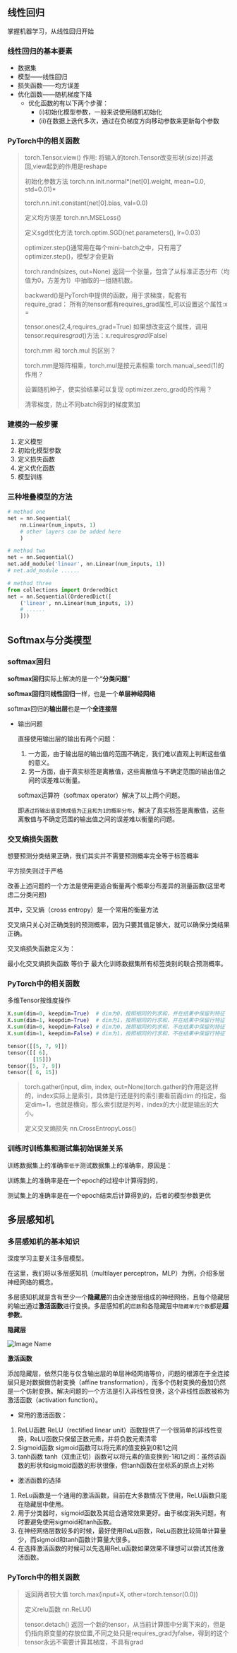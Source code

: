 ## 线性回归

掌握机器学习，从线性回归开始

### 线性回归的基本要素

- 数据集
- 模型——线性回归
- 损失函数——均方误差
- 优化函数——随机梯度下降
  - 优化函数的有以下两个步骤：
    - (i)初始化模型参数，一般来说使用随机初始化
    - (ii)在数据上迭代多次，通过在负梯度方向移动参数来更新每个参数

### PyTorch中的相关函数

> torch.Tensor.view()
> 作用: 将输入的torch.Tensor改变形状(size)并返回,view起到的作用是reshape
>
> 初始化参数方法
> torch.nn.init.normal*(net[0].weight, mean=0.0, std=0.01)*
>
> torch.nn.init.constant(net[0].bias, val=0.0)
>
> 定义均方误差
> torch.nn.MSELoss()
>
> 定义sgd优化方法
> torch.optim.SGD(net.parameters(), lr=0.03)
>
> optimizer.step()通常用在每个mini-batch之中，只有用了optimizer.step()，模型才会更新
>
> torch.randn(sizes, out=None)
> 返回一个张量，包含了从标准正态分布（均值为0，方差为1）中抽取的一组随机数。
>
> backward()是PyTorch中提供的函数，用于求梯度，配套有require_grad：
> 所有的tensor都有requires_grad属性,可以设置这个属性:x = 
>
> tensor.ones(2,4,requires_grad=True)
> 如果想改变这个属性，调用tensor.requires*grad*()方法：x.requires*grad*(False)
>
> torch.mm 和 torch.mul 的区别？
>
> torch.mm是矩阵相乘，torch.mul是按元素相乘
> torch.manual_seed(1)的作用？
>
> 设置随机种子，使实验结果可以复现
> optimizer.zero_grad()的作用？
>
> 清零梯度，防止不同batch得到的梯度累加

### 建模的一般步骤

1.  定义模型
2. 初始化模型参数
3. 定义损失函数
4. 定义优化函数
5. 模型训练

### 三种堆叠模型的方法

```python
# method one
net = nn.Sequential(    
    nn.Linear(num_inputs, 1)    
    # other layers can be added here
	)

# method two
net = nn.Sequential()
net.add_module('linear', nn.Linear(num_inputs, 1))
# net.add_module ......

# method three
from collections import OrderedDict
net = nn.Sequential(OrderedDict([          
    ('linear', nn.Linear(num_inputs, 1))          
    # ......        
	]))
```

## Softmax与分类模型

### softmax回归

**softmax回归**实际上解决的是一个“**分类问题**”

**softmax回归**同**线性回归**一样，也是一个**单层神经网络**

softmax回归的**输出层**也是一个**全连接层**

- 输出问题

  直接使用输出层的输出有两个问题：

  1. 一方面，由于输出层的输出值的范围不确定，我们难以直观上判断这些值的意义。
  2. 另一方面，由于真实标签是离散值，这些离散值与不确定范围的输出值之间的误差难以衡量。

  softmax运算符（softmax operator）解决了以上两个问题。

  即`通过将输出值变换成值为正且和为1的概率分布`，解决了真实标签是离散值，这些离散值与不确定范围的输出值之间的误差难以衡量的问题。

### 交叉熵损失函数

想要预测分类结果正确，我们其实并不需要预测概率完全等于标签概率

平方损失则过于严格

改善上述问题的一个方法是使用更适合衡量两个概率分布差异的测量函数(这里考虑二分类问题)

其中，交叉熵（cross entropy）是一个常用的衡量方法

交叉熵只关心对正确类别的预测概率，因为只要其值足够大，就可以确保分类结果正确。

交叉熵损失函数定义为：

最小化交叉熵损失函数 等价于 最大化训练数据集所有标签类别的联合预测概率。

### PyTorch中的相关函数

多维Tensor按维度操作

```python
X.sum(dim=0, keepdim=True)  # dim为0，按照相同的列求和，并在结果中保留列特征
X.sum(dim=1, keepdim=True)  # dim为1，按照相同的行求和，并在结果中保留行特征
X.sum(dim=0, keepdim=False) # dim为0，按照相同的列求和，不在结果中保留列特征
X.sum(dim=1, keepdim=False) # dim为1，按照相同的行求和，不在结果中保留行特征

tensor([[5, 7, 9]])
tensor([[ 6],        
        [15]])
tensor([5, 7, 9])
tensor([ 6, 15])
```



> torch.gather(input, dim, index, out=None)torch.gather的作用是这样的，index实际上是索引，具体是行还是列的索引要看前面dim 的指定，指定dim=1，也就是横向，那么索引就是列号，index的大小就是输出的大小。
>
> 定义交叉熵损失
> nn.CrossEntropyLoss()

### 训练时训练集和测试集初始误差关系

训练数据集上的准确率`低于`测试数据集上的准确率，原因是：

训练集上的准确率是在一个epoch的过程中计算得到的，

测试集上的准确率是在一个epoch结束后计算得到的，后者的模型参数更优

## 多层感知机

### 多层感知机的基本知识

深度学习主要关注多层模型。

在这里，我们将以多层感知机（multilayer perceptron，MLP）为例，介绍多层神经网络的概念。

多层感知机就是含有至少一个**隐藏层**的由全连接层组成的神经网络，且每个隐藏层的输出通过**激活函数**进行变换。多层感知机的`层数`和各隐藏层中`隐藏单元个数`都是**超参数**。

**隐藏层**

![Image Name](https://cdn.kesci.com/upload/image/q5ho684jmh.png)

**激活函数**

添加隐藏层，依然只能与仅含输出层的单层神经网络等价，问题的根源在于全连接层只是对数据做仿射变换（affine transformation），而多个仿射变换的叠加仍然是一个仿射变换。解决问题的一个方法是引入非线性变换，这个非线性函数被称为激活函数（activation function）。

- 常用的激活函数：

1. ReLU函数
   ReLU（rectified linear unit）函数提供了一个很简单的非线性变换，ReLU函数只保留正数元素，并将负数元素清零
2. Sigmoid函数
   sigmoid函数可以将元素的值变换到0和1之间
3. tanh函数
   tanh（双曲正切）函数可以将元素的值变换到-1和1之间：虽然该函数的形状和sigmoid函数的形状很像，但tanh函数在坐标系的原点上对称

- 激活函数的选择

1. ReLu函数是一个通用的激活函数，目前在大多数情况下使用，ReLU函数只能在隐藏层中使用。
2. 用于分类器时，sigmoid函数及其组合通常效果更好。由于梯度消失问题，有时要避免使用sigmoid和tanh函数。
3. 在神经网络层数较多的时候，最好使用ReLu函数，ReLu函数比较简单计算量少，而sigmoid和tanh函数计算量大很多。
4. 在选择激活函数的时候可以先选用ReLu函数如果效果不理想可以尝试其他激活函数。

### PyTorch中的相关函数

> 返回两者较大值
> torch.max(input=X, other=torch.tensor(0.0))
>
> 定义relu函数
> nn.ReLU()
>
> tensor.detach()
> 返回一个新的tensor，从当前计算图中分离下来的，但是仍指向原变量的存放位置,不同之处只是requires_grad为false，得到的这个tensor永远不需要计算其梯度，不具有grad
